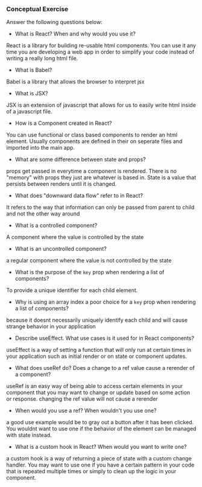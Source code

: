 ### Conceptual Exercise

Answer the following questions below:

- What is React? When and why would you use it?

React is a library for building re-usable html components. You can use it any time you are developing a web app in order to simplify your code instead of writing
a really long html file.

- What is Babel?

Babel is a library that allows the browser to interpret jsx

- What is JSX?

JSX is an extension of javascript that allows for us to easily write html inside of a javascript file.

- How is a Component created in React?

You can use functional or class based components to render an html element. Usually components are defined in their on seperate files and imported into the main app.

- What are some difference between state and props?

props get passed in everytime a component is rendered. There is no "memory" with props they just are whatever is based in. State is a value that persists between renders until it is changed.

- What does "downward data flow" refer to in React?

It refers to the way that information can only be passed from parent to child and not the other way around

- What is a controlled component?

A component where the value is controlled by the state

- What is an uncontrolled component?

a regular component where the value is not controlled by the state

- What is the purpose of the `key` prop when rendering a list of components?

To provide a unique identifier for each child element.

- Why is using an array index a poor choice for a `key` prop when rendering a list of components?

because it doesnt necessarily uniquely identify each child and will cause strange behavior in your application

- Describe useEffect. What use cases is it used for in React components?

useEffect is a way of setting a function that will only run at certain times in your application such as initial render or on state or component updates.

- What does useRef do? Does a change to a ref value cause a rerender of a component?

useRef is an easy way of being able to access certain elements in your component that you may want to change or update based on some action or response. changing the ref value will not cause a rerender

- When would you use a ref? When wouldn't you use one?

a good use example would be to gray out a button after it has been clicked. You wouldnt want to use one if the behavior of the element can be managed with state instead.

- What is a custom hook in React? When would you want to write one?

a custom hook is a way of returning a piece of state with a custom change handler. You may want to use one if you have a certain pattern in your code that is repeated multiple times or simply to clean up the logic in your component.
